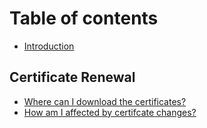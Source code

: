 # Table of contents

* [Introduction](README.md)

## Certificate Renewal

* [Where can I download the certificates?](certificate-renewal/where-can-i-download-the-certificates.md)
* [How am I affected by certifcate changes?](certificate-renewal/how-am-i-affected-by-certifcate-changes.md)

